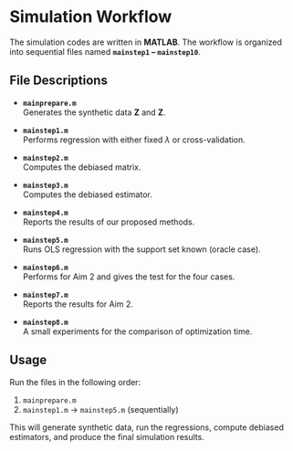 # Simulation Workflow

The simulation codes are written in **MATLAB**. The workflow is organized into sequential files named **`mainstep1` – `mainstep10`**.  

## File Descriptions

- **`mainprepare.m`**  
  Generates the synthetic data $\mathbf{Z}$ and $\mathbf{Z}$.

- **`mainstep1.m`**  
  Performs regression with either fixed $\lambda$ or cross-validation.

- **`mainstep2.m`**  
  Computes the debiased matrix.

- **`mainstep3.m`**  
  Computes the debiased estimator.

- **`mainstep4.m`**  
  Reports the results of our proposed methods.

- **`mainstep5.m`**  
  Runs OLS regression with the support set known (oracle case).

- **`mainstep6.m`**  
  Performs for Aim 2 and gives the test for the four cases.

- **`mainstep7.m`**  
  Reports the results for Aim 2.

- **`mainstep8.m`**  
  A small experiments for the comparison of optimization time.

## Usage

Run the files in the following order:

1. `mainprepare.m`  
2. `mainstep1.m` → `mainstep5.m` (sequentially)

This will generate synthetic data, run the regressions, compute debiased estimators, and produce the final simulation results.
